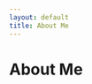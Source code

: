 ```yaml
---
layout: default
title: About Me
---
```


<div class="post">
	<h1 class="pageTitle">About Me</h1>
	
</div>
